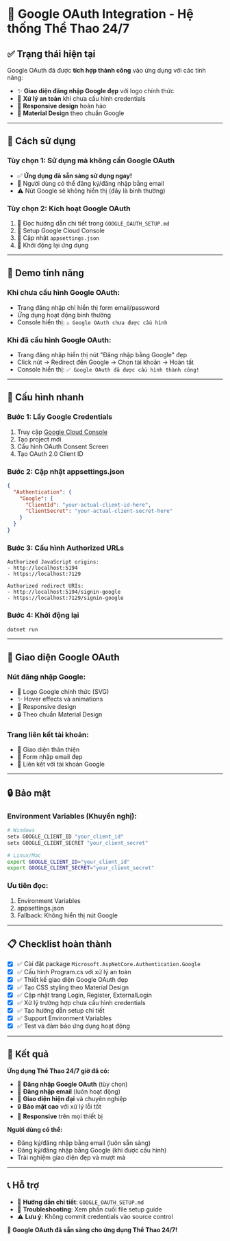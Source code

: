 # 🔐 Google OAuth Integration - Hệ thống Thể Thao 24/7

## ✅ **Trạng thái hiện tại**

Google OAuth đã được **tích hợp thành công** vào ứng dụng với các tính năng:

- ✨ **Giao diện đăng nhập Google đẹp** với logo chính thức
- 🔐 **Xử lý an toàn** khi chưa cấu hình credentials
- 📱 **Responsive design** hoàn hảo
- 🎨 **Material Design** theo chuẩn Google

---

## 🚀 **Cách sử dụng**

### **Tùy chọn 1: Sử dụng mà không cần Google OAuth**
- ✅ **Ứng dụng đã sẵn sàng sử dụng ngay!**
- 📧 Người dùng có thể đăng ký/đăng nhập bằng email
- ⚠️ Nút Google sẽ không hiển thị (đây là bình thường)

### **Tùy chọn 2: Kích hoạt Google OAuth**
1. 📖 Đọc hướng dẫn chi tiết trong `GOOGLE_OAUTH_SETUP.md`
2. 🔧 Setup Google Cloud Console
3. 📝 Cập nhật `appsettings.json`
4. 🔄 Khởi động lại ứng dụng

---

## 🎯 **Demo tính năng**

### **Khi chưa cấu hình Google OAuth:**
- Trang đăng nhập chỉ hiển thị form email/password
- Ứng dụng hoạt động bình thường
- Console hiển thị: `⚠️ Google OAuth chưa được cấu hình`

### **Khi đã cấu hình Google OAuth:**
- Trang đăng nhập hiển thị nút "Đăng nhập bằng Google" đẹp
- Click nút → Redirect đến Google → Chọn tài khoản → Hoàn tất
- Console hiển thị: `✅ Google OAuth đã được cấu hình thành công!`

---

## 🔧 **Cấu hình nhanh**

### **Bước 1: Lấy Google Credentials**
1. Truy cập [Google Cloud Console](https://console.cloud.google.com/)
2. Tạo project mới
3. Cấu hình OAuth Consent Screen
4. Tạo OAuth 2.0 Client ID

### **Bước 2: Cập nhật appsettings.json**
```json
{
  "Authentication": {
    "Google": {
      "ClientId": "your-actual-client-id-here",
      "ClientSecret": "your-actual-client-secret-here"
    }
  }
}
```

### **Bước 3: Cấu hình Authorized URLs**
```
Authorized JavaScript origins:
- http://localhost:5194
- https://localhost:7129

Authorized redirect URIs:
- http://localhost:5194/signin-google
- https://localhost:7129/signin-google
```

### **Bước 4: Khởi động lại**
```bash
dotnet run
```

---

## 🎨 **Giao diện Google OAuth**

### **Nút đăng nhập Google:**
- 🎨 Logo Google chính thức (SVG)
- ✨ Hover effects và animations
- 📱 Responsive design
- 🔒 Theo chuẩn Material Design

### **Trang liên kết tài khoản:**
- 🎯 Giao diện thân thiện
- 📧 Form nhập email đẹp
- 🔗 Liên kết với tài khoản Google

---

## 🔒 **Bảo mật**

### **Environment Variables (Khuyến nghị):**
```bash
# Windows
setx GOOGLE_CLIENT_ID "your_client_id"
setx GOOGLE_CLIENT_SECRET "your_client_secret"

# Linux/Mac
export GOOGLE_CLIENT_ID="your_client_id"
export GOOGLE_CLIENT_SECRET="your_client_secret"
```

### **Ưu tiên đọc:**
1. Environment Variables
2. appsettings.json
3. Fallback: Không hiển thị nút Google

---

## 📋 **Checklist hoàn thành**

- [x] ✅ Cài đặt package `Microsoft.AspNetCore.Authentication.Google`
- [x] ✅ Cấu hình Program.cs với xử lý an toàn
- [x] ✅ Thiết kế giao diện Google OAuth đẹp
- [x] ✅ Tạo CSS styling theo Material Design
- [x] ✅ Cập nhật trang Login, Register, ExternalLogin
- [x] ✅ Xử lý trường hợp chưa cấu hình credentials
- [x] ✅ Tạo hướng dẫn setup chi tiết
- [x] ✅ Support Environment Variables
- [x] ✅ Test và đảm bảo ứng dụng hoạt động

---

## 🎉 **Kết quả**

**Ứng dụng Thể Thao 24/7 giờ đã có:**
- 🔐 **Đăng nhập Google OAuth** (tùy chọn)
- 📧 **Đăng nhập email** (luôn hoạt động)
- 🎨 **Giao diện hiện đại** và chuyên nghiệp
- 🔒 **Bảo mật cao** với xử lý lỗi tốt
- 📱 **Responsive** trên mọi thiết bị

**Người dùng có thể:**
- Đăng ký/đăng nhập bằng email (luôn sẵn sàng)
- Đăng ký/đăng nhập bằng Google (khi được cấu hình)
- Trải nghiệm giao diện đẹp và mượt mà

---

## 📞 **Hỗ trợ**

- 📖 **Hướng dẫn chi tiết**: `GOOGLE_OAUTH_SETUP.md`
- 🔧 **Troubleshooting**: Xem phần cuối file setup guide
- ⚠️ **Lưu ý**: Không commit credentials vào source control

**🎯 Google OAuth đã sẵn sàng cho ứng dụng Thể Thao 24/7!**
